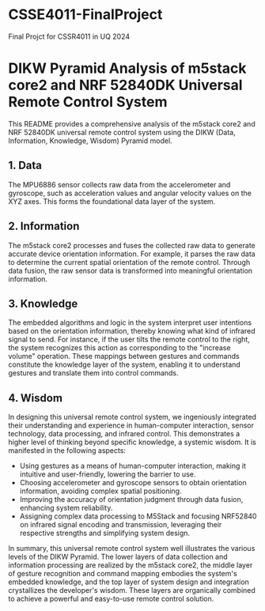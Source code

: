 # CSSE4011-FinalProject
Final Projct for CSSR4011 in UQ 2024


# DIKW Pyramid Analysis of m5stack core2 and NRF 52840DK Universal Remote Control System

This README provides a comprehensive analysis of the m5stack core2 and NRF 52840DK universal remote control system using the DIKW (Data, Information, Knowledge, Wisdom) Pyramid model.

## 1. Data
The MPU6886 sensor collects raw data from the accelerometer and gyroscope, such as acceleration values and angular velocity values on the XYZ axes. This forms the foundational data layer of the system.

## 2. Information
The m5stack core2 processes and fuses the collected raw data to generate accurate device orientation information. For example, it parses the raw data to determine the current spatial orientation of the remote control. Through data fusion, the raw sensor data is transformed into meaningful orientation information.

## 3. Knowledge
The embedded algorithms and logic in the system interpret user intentions based on the orientation information, thereby knowing what kind of infrared signal to send. For instance, if the user tilts the remote control to the right, the system recognizes this action as corresponding to the "increase volume" operation. These mappings between gestures and commands constitute the knowledge layer of the system, enabling it to understand gestures and translate them into control commands.

## 4. Wisdom
In designing this universal remote control system, we ingeniously integrated their understanding and experience in human-computer interaction, sensor technology, data processing, and infrared control. This demonstrates a higher level of thinking beyond specific knowledge, a systemic wisdom. It is manifested in the following aspects:

- Using gestures as a means of human-computer interaction, making it intuitive and user-friendly, lowering the barrier to use.
- Choosing accelerometer and gyroscope sensors to obtain orientation information, avoiding complex spatial positioning.
- Improving the accuracy of orientation judgment through data fusion, enhancing system reliability.
- Assigning complex data processing to M5Stack and focusing NRF52840 on infrared signal encoding and transmission, leveraging their respective strengths and simplifying system design.

In summary, this universal remote control system well illustrates the various levels of the DIKW Pyramid. The lower layers of data collection and information processing are realized by the m5stack core2, the middle layer of gesture recognition and command mapping embodies the system's embedded knowledge, and the top layer of system design and integration crystallizes the developer's wisdom. These layers are organically combined to achieve a powerful and easy-to-use remote control solution.